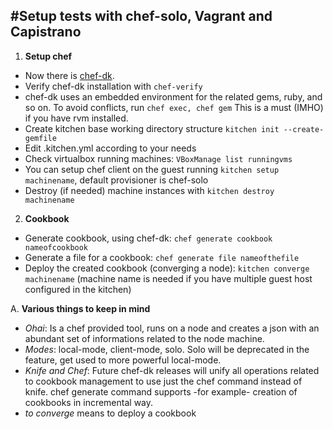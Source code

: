 #Setup tests with chef-solo, Vagrant and Capistrano
---
1. **Setup chef** 
 * Now there is [chef-dk](http://downloads.chef.io/chef-dk/).
 * Verify chef-dk installation with `chef-verify`
 * chef-dk uses an embedded environment for the related gems, ruby, and so on. To avoid conflicts, run `chef exec, chef gem` This is a must (IMHO) if you have rvm installed. 
 * Create kitchen base working directory structure `kitchen init --create-gemfile`
 * Edit .kitchen.yml according to your needs
 * Check virtualbox running machines: `VBoxManage list runningvms`
 * You can setup chef client on the guest running `kitchen setup machinename`, default provisioner is chef-solo
 * Destroy (if needed) machine instances with `kitchen destroy machinename`

2. **Cookbook**
 * Generate cookbook, using chef-dk: `chef generate cookbook nameofcookbook`
 * Generate a file for a cookbook: `chef generate file nameofthefile`
 * Deploy the created cookbook (converging a node): `kitchen converge machinename` (machine name is needed if you have multiple guest host configured in the kitchen)
   

A. **Various things to keep in mind**
 * *Ohai*: Is a chef provided tool, runs on a node and creates a json with an abundant set of informations related to the node machine.
 * *Modes*: local-mode, client-mode, solo. Solo will be deprecated in the feature, get used to more powerful local-mode.
 * *Knife and Chef*: Future chef-dk releases will unify all operations related to cookbook management to use just the chef command instead of knife. chef generate command supports -for example- creation of cookbooks in incremental way.
 * *to converge* means to deploy a cookbook 



 
